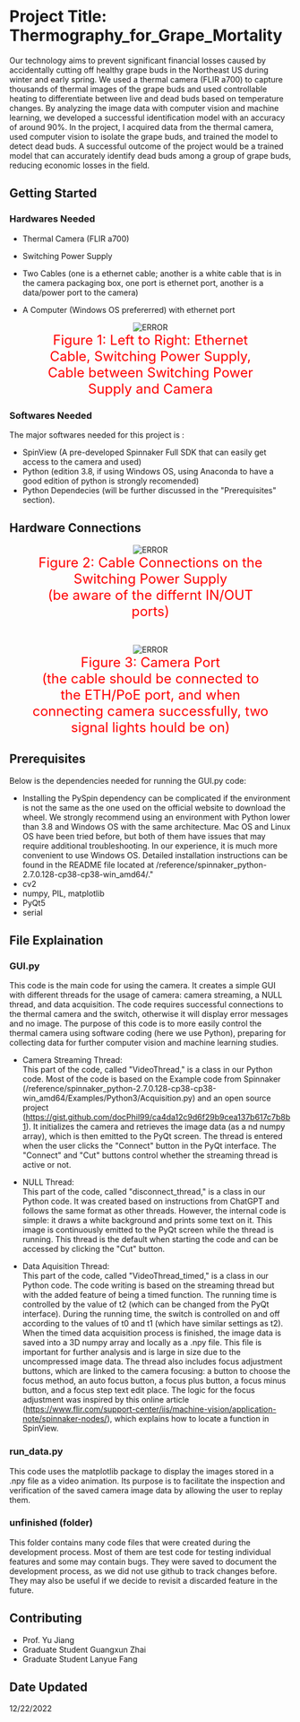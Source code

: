 # Project Title: Thermography_for_Grape_Mortality

Our technology aims to prevent significant financial losses caused by accidentally cutting off healthy grape buds in the Northeast US during winter and early spring. We used a thermal camera (FLIR a700) to capture thousands of thermal images of the grape buds and used controllable heating to differentiate between live and dead buds based on temperature changes. By analyzing the image data with computer vision and machine learning, we developed a successful identification model with an accuracy of around 90%. In the project, I acquired data from the thermal camera, used computer vision to isolate the grape buds, and trained the model to detect dead buds. A successful outcome of the project would be a trained model that can accurately identify dead buds among a group of grape buds, reducing economic losses in the field.

## Getting Started

### Hardwares Needed

* Thermal Camera (FLIR a700)

* Switching Power Supply

* Two Cables (one is a ethernet cable; another is a white cable that is in the camera packaging box, one port is ethernet port, another is a data/power port to the camera)

* A Computer (Windows OS prefererred) with ethernet port

<figure style="text-align:center">
  <img src="/readme_files/two_cables_needed_and_switching_power_supply.JPG" alt="ERROR">
  <figcaption style="display:inline-block; font-size:24px; color:red">Figure 1: Left to Right: Ethernet Cable, Switching Power Supply, Cable between Switching Power Supply and Camera</figcaption>
</figure>

### Softwares Needed

The major softwares needed for this project is :

* SpinView (A pre-developed Spinnaker Full SDK that can easily get access to the camera and used)
* Python (edition 3.8, if using Windows OS, using Anaconda to have a good edition of python is strongly recomended)
* Python Dependecies (will be further discussed in the "Prerequisites" section).

## Hardware Connections

<figure style="text-align:center">
  <img src="/readme_files/switching_power_supply_connections.JPG" alt="ERROR">
  <figcaption style="display:inline-block; font-size:24px; color:red">Figure 2: Cable Connections on the Switching Power Supply<br>(be aware of the differnt IN/OUT ports)</figcaption>
</figure>
<br>
<figure style="text-align:center">
  <img src="/readme_files/camera_cable_connection.JPG" alt="ERROR">
  <figcaption style="display:inline-block; font-size:24px; color:red">Figure 3: Camera Port<br>(the cable should be connected to the ETH/PoE port, and when connecting camera successfully, two signal lights hould be on)</figcaption>
</figure>

## Prerequisites

Below is the dependencies needed for running the GUI.py code:

* Installing the PySpin dependency can be complicated if the environment is not the same as the one used on the official website to download the wheel. We strongly recommend using an environment with Python lower than 3.8 and Windows OS with the same architecture. Mac OS and Linux OS have been tried before, but both of them have issues that may require additional troubleshooting. In our experience, it is much more convenient to use Windows OS. Detailed installation instructions can be found in the README file located at /reference/spinnaker_python-2.7.0.128-cp38-cp38-win_amd64/."
* cv2
* numpy, PIL, matplotlib
* PyQt5
* serial

## File Explaination

### GUI.py

This code is the main code for using the camera. It creates a simple GUI with different threads for the usage of camera: camera streaming, a NULL thread, and data acquisition. The code requires successful connections to the thermal camera and the switch, otherwise it will display error messages and no image. The purpose of this code is to more easily control the thermal camera using software coding (here we use Python), preparing for collecting data for further computer vision and machine learning studies.

* Camera Streaming Thread:<br>
This part of the code, called "VideoThread," is a class in our Python code. Most of the code is based on the Example code from Spinnaker (/reference/spinnaker_python-2.7.0.128-cp38-cp38-win_amd64/Examples/Python3/Acquisition.py) and an open source project (https://gist.github.com/docPhil99/ca4da12c9d6f29b9cea137b617c7b8b1). It initializes the camera and retrieves the image data (as a nd numpy array), which is then emitted to the PyQt screen. The thread is entered when the user clicks the "Connect" button in the PyQt interface. The "Connect" and "Cut" buttons control whether the streaming thread is active or not.

* NULL Thread:<br>
This part of the code, called "disconnect_thread," is a class in our Python code. It was created based on instructions from ChatGPT and follows the same format as other threads. However, the internal code is simple: it draws a white background and prints some text on it. This image is continuously emitted to the PyQt screen while the thread is running. This thread is the default when starting the code and can be accessed by clicking the "Cut" button.

* Data Aquisition Thread:<br>
This part of the code, called "VideoThread_timed," is a class in our Python code. The code writing is based on the streaming thread but with the added feature of being a timed function. The running time is controlled by the value of t2 (which can be changed from the PyQt interface). During the running time, the switch is controlled on and off according to the values of t0 and t1 (which have similar settings as t2). When the timed data acquisition process is finished, the image data is saved into a 3D numpy array and locally as a .npy file. This file is important for further analysis and is large in size due to the uncompressed image data. The thread also includes focus adjustment buttons, which are linked to the camera focusing: a button to choose the focus method, an auto focus button, a focus plus button, a focus minus button, and a focus step text edit place. The logic for the focus adjustment was inspired by this online article (https://www.flir.com/support-center/iis/machine-vision/application-note/spinnaker-nodes/), which explains how to locate a function in SpinView.

### run_data.py
This code uses the matplotlib package to display the images stored in a .npy file as a video animation. Its purpose is to facilitate the inspection and verification of the saved camera image data by allowing the user to replay them.

### unfinished (folder)
This folder contains many code files that were created during the development process. Most of them are test code for testing individual features and some may contain bugs. They were saved to document the development process, as we did not use github to track changes before. They may also be useful if we decide to revisit a discarded feature in the future.

## Contributing

* Prof. Yu Jiang
* Graduate Student Guangxun Zhai
* Graduate Student Lanyue Fang

## Date Updated

12/22/2022
